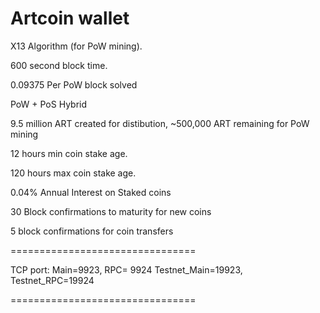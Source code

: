 # Artcoin wallet


X13 Algorithm (for PoW mining).

600 second block time.

0.09375 Per PoW block solved

PoW + PoS Hybrid 

9.5 million ART created for distibution, ~500,000 ART remaining for PoW mining 

12 hours min coin stake age.

120 hours max coin stake age.

0.04% Annual Interest on Staked coins

30 Block confirmations to maturity for new coins

5 block confirmations for coin transfers

================================

TCP port:
Main=9923, RPC=	9924
Testnet_Main=19923, Testnet_RPC=19924

================================

